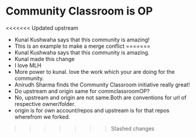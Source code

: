 # Community Classroom is OP

<<<<<<< Updated upstream
- Kunal Kushwaha says that this community is amazing!
- This is an example to make a merge conflict
=======
- Kunal Kushwaha says that this community is amazing.
- Kunal made this change
- I love MLH
- More power to kunal. love the work which your are doing for the community.
- Anirudh Sharma finds the Community Classroom initiative really great!
- Do upstream and origin same for commclassroomOP?
- No, upstream and origin are not same.Both are conventions for url of respective owner/folder.
- origin is for own account/repos and upstream is for that repos wherefrom we forked.
>>>>>>> Stashed changes
